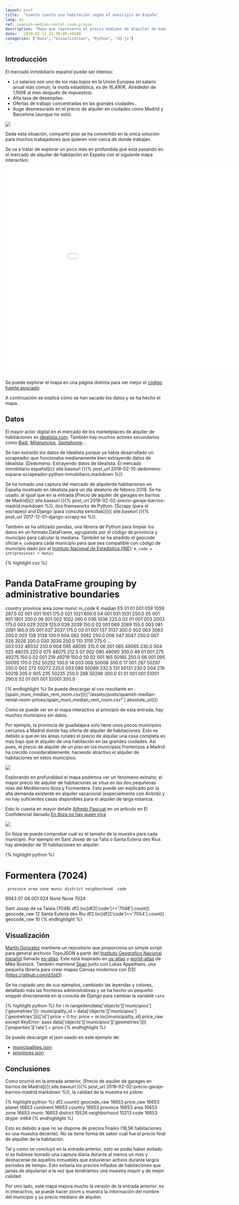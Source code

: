 ```yaml
---
layout: post
title:  "Cuánto cuesta una habitación según el municipio en España"
lang: es
ref: spanish-median-rental-room-prices
description: "Mapa que representa el precio mediano de alquiler de habitaciones en España."
date:   2018-02-12 11:30:00 +0100
categories: ["Data", "Visualization", "Python", "d3.js"]  
---
```

## Introducción

El mercado inmobiliario español puede ser intenso:
* Lo salarios son uno de los más bajos en la Unión Europea (el salario anual más común, la moda estadística, es de 16,490€. Alrededor de 1,100€ al mes después de impuestos).
* Alta tasa de desempleo.
* Ofertas de trabajo concentradas en las grandes ciudades..
* Auge desmesurado en el precio de alquiler en ciudades como Madrid y Barcelona (aunque no solo).

<div class="full">
    <img class="img-fluid" src="/assets/posts/{{page.ref}}/barcelona-room-rent.png">
</div>

Dada esta situación, compartir piso se ha convertido en la única solución para muchos trabajadores que quieren vivir cerca de donde trabajan.

Se va a tratar de explorar un poco más en profundida qué está pasando en el mercado de alquiler de habitación en España con el siguiente mapa interactivo:

<iframe id="js-iframe" class="container-fluid" sandbox="allow-popups allow-scripts allow-forms allow-same-origin" src="/assets/posts/spanish-median-rental-room-prices/playground.html" marginwidth="0" marginheight="0" style="height:650px; border:none;width: 990px; display: block; margin: 0px auto; " scrolling="no"></iframe>

Se puede explorar el mapa en una página distinta para ver mejor el [código fuente asociado](/assets/posts/spanish-median-rental-room-prices/playground.html).

A continuación se explica cómo se han sacado los datos y se ha hecho el mapa.

## Datos

El mayor actor digital en el mercado de los marketplaces de alquiler de habitaciones es [idealista.com](https://www.idealista.com). También hay muchos actores secundarios como [Badi](https://badiapp.com/), [Milanuncios](https://www.milanuncios.com/pisos-compartidos/), [Spotahome](https://www.spotahome.com/es/alquiler/madrid/habitaciones-amuebladas)...

Se han extraido los datos de Idealista porque ya había desarrollado un scrapeador que funcionaba medianamente bien extrayendo datos de Idealista: [Dedomeno: Extrayendo datos de Idealista. El mercado inmobiliario español]({{ site.baseurl }}{% post_url 2018-02-10-dedomeno-espana-scrapeador-python-inmobiliario.markdown %}).

Se ha tomado una captura del mercado de alquilerde habitaciones en España mostrado en Idealista para un día aleatorio de febrero 2018. Se ha usado, al igual que en la entrada [Precio de aquiler de garages en barrios de Madrid]({{ site.baseurl }}{% post_url 2018-02-02-precio-garaje-barrios-madrid.markdown %}), dos frameworks de Python: [Scrapy (para el escrapeo) and Django (para consulta sencillas)]({{ site.baseurl }}{% post_url 2017-12-01-django-scrapy-es %}).

También se ha utilizado pandas, una libreria de Python para limpiar los datos en un formato DataFrame, agrupando por el código de provincia y municipio para calcular la mediana. También se ha añadido el geocode oficial `m_code`para cada municipio para que sea compatible con código de municipio dado por el [Instituto Nacional de Estadística (INE)](http://www.ine.es/): `m_code = int(province) + munic`

{% highlight csv %}
# Panda DataFrame grouping by administrative boundaries
country  province  area  zone  munic  m_code     € median
ES       01        01    001   059    1059     287.5
                   02    001   001    1001     175.0
                               021    1021     600.0
                   04    001   031    1031     250.0
                   05    001   901    1901     200.0
                   06    001   002    1002     260.0
                               036    1036     225.0
         02        01    001   003    2003     175.0
                         003   029    2029     125.0
                               039    2039     150.0
                   02    001   069    2069     155.0
                         003   081    2081     180.0
                   05    001   037    2037     175.0
         03        01    001   137    3137     300.0
                         002   063    3063     200.0
                         003   138    3138     130.0
                         004   082    3082     250.0
                         006   047    3047     250.0
                         007   026    3026     200.0
                               030    3030     250.0
                               110    3110     275.0
                                               ...  
                         003   032    48032    250.0
                         004   095    48095    315.0
                   06    001   065    48065    230.0
                         004   025    48025    220.0
                               075    48075    212.5
                   07    002   090    48090    300.0
         49        01    001   275    49275    150.0
                   02    001   219    49219    150.0
         50        02    001   165    50165    250.0
                   08    001   095    50095    170.0
                               252    50252    100.0
                   14    003   008    50008    300.0
                   17    001   297    50297    250.0
                         002   272    50272    225.0
                         003   089    50089    232.5
                               131    50131    230.0
                         004   219    50219    205.0
                         005   235    50235    250.0
                               288    50288    300.0
         51        01    001   001    51001    290.0
         52        01    001   001    52001    300.0
  
{% endhighlight %}
Se puede descargar el csv resultante en :
[spain_muni_median_rent_room.csv]({{"/assets/posts/spanish-median-rental-room-prices/spain_muni_median_rent_room.csv" | absolute_url}})

Como se puede ver en el mapa interactivo al principio de esta entrada, hay muchos municipios sin datos.

Por ejemplo, la provincia de guadalajara solo tiene unos pocos municipios cercanos a Madrid donde hay oferta de alquiler de habitaciones. Esto es debido a que en las áreas rurales el precio de alquilar una casa completa es más bajo que el alquiler de una habitación en las grandes ciudades.
Así pues, el precio de alquiler de un piso en los municipios fronterizos a Madrid ha crecido considerablemente, haciendo atractivo el alquiler de habitaciones en estos municipios.

<div class="full">
    <img class="img-fluid" src="/assets/posts/{{page.ref}}/guadalajara-room-rent.png">
</div>

Explorando en profundidad el mapa podemos ver un fenómeno extraño; el mayor precio de alquiler de habitaciones se situa en las dos pequñenas islas del Mediterrano Ibiza y Formentera.
Esto puede ser explicado por la alta demanda existente en alquiler vacacional (especialmente con Airbnb) y no hay suficientes casas disponibles para el alquiler de larga estancia.

Esto lo cuenta en mayor detalle [Alfredo Pascual](http://www.twitter.com/Guyb) en un artículo en El Confidencial llamado [En Ibiza no hay quien viva](https://www.elconfidencial.com/vivienda/2017-03-05/ibiza-alquiler-apartamento-turismo_1341558/)

<div class="full">
    <img class="img-fluid" src="/assets/posts/{{page.ref}}/formentera-room-rent.png">
</div>

En Ibiza se puede comprobar cuál es el tamaño de la muestra para cada municipio. Por ejemplo en Sant Josep de sa Talia o Santa Euleria des Rius hay alrededor de 10 habitaciones en alquiler:

{% highlight python %}
# Formentera (7024)
     province area zone munic district neighborhood  code  
8943       07   04  001   024     None         None  7024

Sant Josep de sa Talaia (7048)
df2.loc[df2['code']=='7048'].count()
geocode_raw     12
Santa Euleria des Riu
df2.loc[df2['code']=='7054'].count()
geocode_raw     10
{% endhighlight %}

## Visualización 
[Martín Gonzalez](https://github.com/martgnz) mantiene un repositorio que proporciona un simple script para general archivos TopoJSON a partir del [Instituto Geografico Nacional español](http://www.ign.es/ign/main/index.do)   llamado [es-atlas](https://github.com/martgnz/es-atlas). Este está inspirado en [us-atlas](https://github.com/topojson/us-atlas) y [world-atlas](https://github.com/topojson/us-atlas) de Mike Bostock.
También mantiene [Span](https://github.com/newsappsio/spam) junto con Lukas Appelhans, una pequeña libreria para crear mapas Canvas modernos con D3](https://github.com/d3/d3).

Se ha copiado uno de sus ejemplos, cambiado las leyendas y colores, detallado más las fronteras administrativas y se ha hecho un pequeño snippet directamente en la consola de Django para cambiar la variable `rate`:

{% highlight python %}
for i in range(len(data['objects']['municipios']['geometries'])):
    municipality_id = data['objects']['municipios']['geometries'][i]['id']
    price = 0
    try:
        price = m.loc[municipality_id].price_raw
    except KeyError:
        pass
    data['objects']['municipios']['geometries'][i]['properties']['rate'] = price
{% endhighlight %}

Se puede descargar el json usado en este ejemplo de:
* [municipalities.json](/assets/posts/{{page.ref}}/municipalities.json)
* [provinces.json](/assets/posts/{{page.ref}}/provinces.json)

## Conclusiones

Como ocurrió en la entrada anterior, [Precio de aquiler de garages en barrios de Madrid]({{ site.baseurl }}{% post_url 2018-02-02-precio-garaje-barrios-madrid.markdown %}), la calidad de la muestra es pobre:

{% highlight python %}
df2.count()
geocode_raw     16653
price_raw       16653
planet          16653
continent       16653
country         16653
province        16653
area            16653
zone            16653
munic           16653
district        15526
neighborhood    10213
code            16653
dtype: int64
{% endhighlight %}

Esto es debido a que no se dispone de precios finales (16,5K habitaciones es una muestra decente). No se tiene forma de saber cuál fue el precio final de alquilier de la habitación.

Tal y como se concluyó en la entrada anterior, esto se podía haber evitado si se hubiese tomado una captura diária durante al menos un mes y deshacerse de aquellos inmuebles que estuvieran activos durante largos periodos de tiempo. Esto evitaría los precios inflados de habitaciones que jamás de alquilarían a la vez que tendríamos una muestra mayor y de mejor calidad.

Por otro lado, este mapa mejora mucho la versión de la entrada anterior: es in interactivo, se puede hacer zoom y muestra la información del nombre del municipio y su precio mediano de alquiler.
